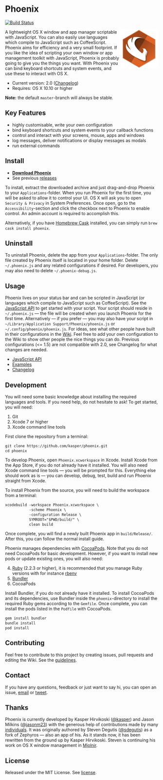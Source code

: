 Phoenix
=======

[![Build Status](https://travis-ci.org/kasper/phoenix.svg?branch=master)](https://travis-ci.org/kasper/phoenix/)

<img width='128' height='128' align='right' src='Phoenix/Images.xcassets/AppIcon.appiconset/icon_128x128@2x.png' alt='Phoenix'>

A lightweight OS X window and app manager scriptable with JavaScript. You can also easily use languages which compile to JavaScript such as CoffeeScript. Phoenix aims for efficiency and a very small footprint. If you like the idea of scripting your own window or app management toolkit with JavaScript, Phoenix is probably going to give you the things you want. With Phoenix you can bind keyboard shortcuts and system events, and use these to interact with OS X.

- Current version: 2.0 ([Changelog](CHANGELOG.md))
- Requires: OS X 10.10 or higher

**Note:** the default `master`-branch will always be stable.

## Key Features

- highly customisable, write your own configuration
- bind keyboard shortcuts and system events to your callback functions
- control and interact with your screens, mouse, apps and windows
- log messages, deliver notifications or display messages as modals
- run external commands

## Install

- [**Download Phoenix**](https://github.com/kasper/phoenix/releases/download/2.0/phoenix-2.0.tar.gz)
- See previous [releases](https://github.com/kasper/phoenix/releases/)

To install, extract the downloaded archive and just drag-and-drop Phoenix to your `Applications`-folder. When you run Phoenix for the first time, you will be asked to allow it to control your UI. OS X will ask you to open `Security & Privacy` in System Preferences. Once open, go to the `Accessibility`-section and click the checkbox next to Phoenix to enable control. An admin account is required to accomplish this.

Alternatively, if you have [Homebrew Cask](http://caskroom.io) installed, you can simply run `brew cask install phoenix`.

## Uninstall

To uninstall Phoenix, delete the app from your `Applications`-folder. The only file created by Phoenix itself is located in your home folder. Delete `~/.phoenix.js` and any related configurations if desired. For developers, you may also need to delete `~/.phoenix-debug.js`.

## Usage

Phoenix lives on your status bar and can be scripted in JavaScript (or languages which compile to JavaScript such as CoffeeScript). See the [JavaScript API](API.md) to get started with your script. Your script should reside in `~/.phoenix.js` — the file will be created when you launch Phoenix for the first time. Alternatively — if you prefer — you may also have your script in `~/Library/Application Support/Phoenix/phoenix.js` or `~/.config/phoenix/phoenix.js`. For ideas, see what other people have built in their configurations in the [Wiki](https://github.com/kasper/phoenix/wiki/). Feel free to add your own configuration to the Wiki to show other people the nice things you can do. Previous configurations (<= 1.5) are not compatible with 2.0, see Changelog for what changes are needed.

- [JavaScript API](API.md)
- [Examples](https://github.com/kasper/phoenix/wiki#examples)
- [Changelog](CHANGELOG.md)

## Development

You will need some basic knowledge about installing the required languages and tools. If you need help, do not hesitate to ask! To get started, you will need:

1. Git
2. Xcode 7 or higher
3. Xcode command line tools

First clone the repository from a terminal:

    git clone https://github.com/kasper/phoenix.git
    cd phoenix

To develop Phoenix, open `Phoenix.xcworkspace` in Xcode. Install Xcode from the App Store, if you do not already have it installed. You will also need Xcode command line tools — you will be prompted for this. Everything else should work as is — you can develop, debug, test, build and run Phoenix straight from Xcode.

To install Phoenix from the source, you will need to build the workspace from a terminal:

    xcodebuild -workspace Phoenix.xcworkspace \
               -scheme Phoenix \
               -configuration Release \
               SYMROOT="$PWD/build/" \
               clean build

Once complete, you will find a newly built Phoenix app in `build/Release/`. After this, you can follow the normal install guide.

Phoenix manages dependencies with [CocoaPods](https://cocoapods.org). Note that you do not need CocoaPods for basic development. However, if you want to install new pods or update existing ones, you will also need:

4. [Ruby](https://www.ruby-lang.org) (2.2.3 or higher), it is recommended that you manage Ruby versions with for instance [rbenv](https://github.com/rbenv/rbenv/)
5. [Bundler](http://bundler.io)
6. CocoaPods

Install Bundler, if you do not already have it installed. To install CocoaPods and its dependencies, use Bundler inside the `phoenix`-directory to install the required Ruby gems according to the `Gemfile`. Once complete, you can install the pods listed in the `Podfile` with CocoaPods.

    gem install bundler
    bundle install
    pod install

## Contributing

Feel free to contribute to this project by creating issues, pull requests and editing the Wiki. See the [guidelines](CONTRIBUTING.md).

## Contact

If you have any questions, feedback or just want to say hi, you can open an issue, [email](mailto:kasper@kytkemo.com) or [tweet](https://twitter.com/kasper/).

## Thanks

Phoenix is currently developed by Kasper Hirvikoski ([@kasper](https://github.com/kasper/)) and Jason Milkins ([@jasonm23](https://github.com/jasonm23/)) with the generous help of contributions made by many [individuals](https://github.com/kasper/phoenix/graphs/contributors/). It was originally authored by Steven Degutis ([@sdegutis](https://github.com/sdegutis/)) as a fork of Zephyros — also an app of his. As it stands now, it has been rewritten from the ground up by Kasper Hirvikoski. Steven is continuing his work on OS X window management in [Mjolnir](https://github.com/sdegutis/mjolnir/).

## License

Released under the MIT License. See [license](LICENSE.md).
